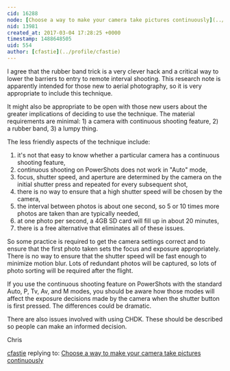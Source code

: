 ```yaml
---
cid: 16288
node: [Choose a way to make your camera take pictures continuously](../notes/liz/03-01-2017/set-your-camera-to-take-pictures-continuously)
nid: 13981
created_at: 2017-03-04 17:28:25 +0000
timestamp: 1488648505
uid: 554
author: [cfastie](../profile/cfastie)
---
```


I agree that the rubber band trick is a very clever hack and a critical way to lower the barriers to entry to remote interval shooting. This research note is apparently intended for those new to aerial photography, so it is very appropriate to include this technique.

It might also be appropriate to be open with those new users about the greater implications of deciding to use the technique. The material requirements are minimal: 1) a camera with continuous shooting feature, 2) a rubber band, 3) a lumpy thing.

The less friendly aspects of the technique include: 

1.  it's not that easy to know whether a particular camera has a continuous shooting feature,   
2.  continuous shooting on PowerShots does not work in "Auto" mode,  
3.  focus, shutter speed, and aperture are determined by the camera on the initial shutter press and repeated for every subsequent shot,  
4.  there is no way to ensure that a high shutter speed will be chosen by the camera,  
5.  the interval between photos is about one second, so 5 or 10 times more photos are taken than are typically needed,  
6.  at one photo per second, a 4GB SD card will fill up in about 20 minutes,
7.  there is a free alternative that eliminates all of these issues.

So some practice is required to get the camera settings correct and to ensure that the first photo taken sets the focus and exposure appropriately. There is no way to ensure that the shutter speed will be fast enough to minimize motion blur. Lots of redundant photos will be captured, so lots of photo sorting will be required after the flight. 

If you use the continuous shooting feature on PowerShots with the standard Auto, P, Tv, Av, and M modes, you should be aware how those modes will affect the exposure decisions made by the camera when the shutter button is first pressed. The differences could be dramatic.

There are also issues involved with using CHDK. These should be described so people can make an informed decision.

Chris

[cfastie](../profile/cfastie) replying to: [Choose a way to make your camera take pictures continuously](../notes/liz/03-01-2017/set-your-camera-to-take-pictures-continuously)

